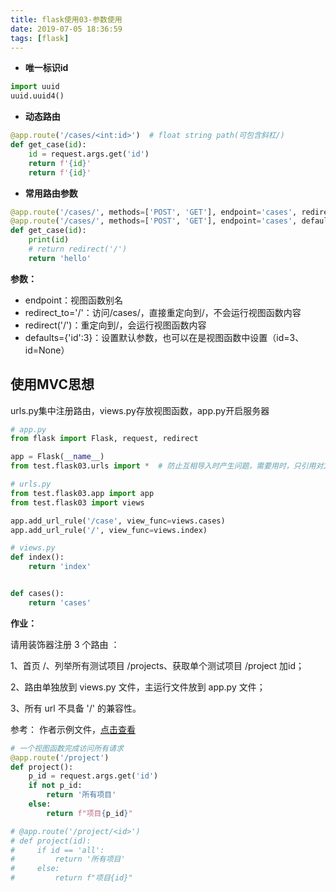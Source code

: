 ```yaml
---
title: flask使用03-参数使用
date: 2019-07-05 18:36:59
tags: [flask]
---
```


- **唯一标识id**

```python
import uuid
uuid.uuid4()
```

- **动态路由**

```python
@app.route('/cases/<int:id>')  # float string path(可包含斜杠/)
def get_case(id):
    id = request.args.get('id')
    return f'{id}'
    return f'{id}'
```



<!-- more -->



- **常用路由参数**

```python
@app.route('/cases/', methods=['POST', 'GET'], endpoint='cases', redirect_to='/', defaults={'id':3})
@app.route('/cases/', methods=['POST', 'GET'], endpoint='cases', defaults={'id':3}) #  endpoint视图函数别名
def get_case(id):
    print(id)
    # return redirect('/')
    return 'hello'
```

**参数：**

- endpoint：视图函数别名
- redirect_to='/'：访问/cases/，直接重定向到/，不会运行视图函数内容
- redirect('/')：重定向到/，会运行视图函数内容
- defaults={'id':3}：设置默认参数，也可以在是视图函数中设置（id=3、id=None）



## **使用MVC思想**

urls.py集中注册路由，views.py存放视图函数，app.py开启服务器

```python
# app.py
from flask import Flask, request, redirect

app = Flask(__name__)
from test.flask03.urls import *  # 防止互相导入时产生问题，需要用时，只引用对方的代码，不运行引用导入代码 
```

```python
# urls.py
from test.flask03.app import app
from test.flask03 import views

app.add_url_rule('/case', view_func=views.cases)
app.add_url_rule('/', view_func=views.index)
```

```python
# views.py
def index():
    return 'index'


def cases():
    return 'cases'
```

**作业：**

请用装饰器注册 3 个路由 ：

1、首页 /、列举所有测试项目 /projects、获取单个测试项目 /project 加id；

2、路由单独放到 views.py 文件，主运行文件放到 app.py 文件；

3、所有 url 不具备 '/' 的兼容性。

参考：
作者示例文件，[点击查看](<https://github.com/icon-python/python-study/tree/master/flask04>)
```python
# 一个视图函数完成访问所有请求
@app.route('/project')
def project():
    p_id = request.args.get('id')
    if not p_id:
        return '所有项目'
    else:
        return f"项目{p_id}"

# @app.route('/project/<id>')
# def project(id):
#     if id == 'all':
#         return '所有项目'
#     else:
#         return f"项目{id}"
```